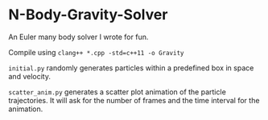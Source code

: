 # N-Body-Gravity-Solver

An Euler many body solver I wrote for fun.

Compile using `clang++ *.cpp -std=c++11 -o Gravity`

`initial.py`  randomly generates particles within a predefined box in space and velocity.

`scatter_anim.py` generates a scatter plot animation of the particle trajectories. It will ask for the number of frames and the time interval for the animation.
